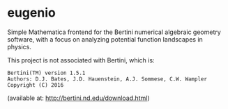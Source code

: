 # eugenio
Simple Mathematica frontend for the Bertini numerical algebraic geometry software, with a focus on analyzing potential function landscapes in physics.


This project is not associated with Bertini, which is:

    Bertini(TM) version 1.5.1    
    Authors: D.J. Bates, J.D. Hauenstein, A.J. Sommese, C.W. Wampler
    Copyright (C) 2016
    
(available at: http://bertini.nd.edu/download.html)
